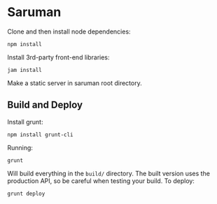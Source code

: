 # Saruman

Clone and then install node dependencies:

```
npm install
```

Install 3rd-party front-end libraries:

```
jam install
```

Make a static server in saruman root directory.

## Build and Deploy

Install grunt:

```
npm install grunt-cli
```

Running:

```
grunt
```

Will build everything in the ```build/``` directory. The built version uses the production API, so be careful when testing your build. To deploy:

```
grunt deploy
```